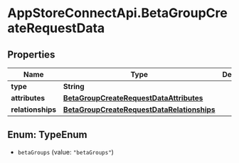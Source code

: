 # AppStoreConnectApi.BetaGroupCreateRequestData

## Properties

Name | Type | Description | Notes
------------ | ------------- | ------------- | -------------
**type** | **String** |  | 
**attributes** | [**BetaGroupCreateRequestDataAttributes**](BetaGroupCreateRequestDataAttributes.md) |  | 
**relationships** | [**BetaGroupCreateRequestDataRelationships**](BetaGroupCreateRequestDataRelationships.md) |  | 



## Enum: TypeEnum


* `betaGroups` (value: `"betaGroups"`)




